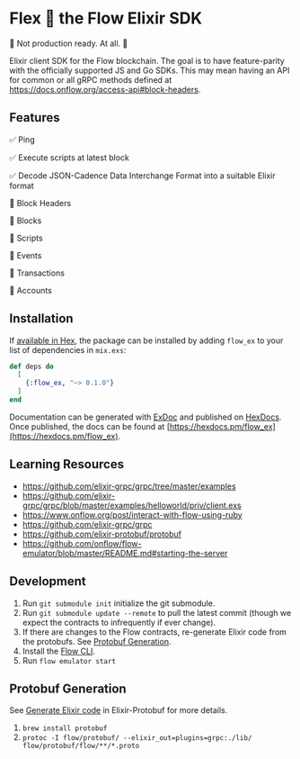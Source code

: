 # Flex 💪 the Flow Elixir SDK

:construction: Not production ready. At all. :construction:

Elixir client SDK for the Flow blockchain. The goal is to have feature-parity with the officially supported JS and Go SDKs. This may mean having an API for common or all gRPC methods defined at https://docs.onflow.org/access-api#block-headers.

## Features

✅ Ping

✅ Execute scripts at latest block

✅ Decode JSON-Cadence Data Interchange Format into a suitable Elixir format

🚧 Block Headers

🚧 Blocks

🚧 Scripts

🚧 Events

🚧 Transactions

🚧 Accounts

## Installation

If [available in Hex](https://hex.pm/docs/publish), the package can be installed
by adding `flow_ex` to your list of dependencies in `mix.exs`:

```elixir
def deps do
  [
    {:flow_ex, "~> 0.1.0"}
  ]
end
```

Documentation can be generated with [ExDoc](https://github.com/elixir-lang/ex_doc)
and published on [HexDocs](https://hexdocs.pm). Once published, the docs can
be found at [https://hexdocs.pm/flow_ex](https://hexdocs.pm/flow_ex).

## Learning Resources

-   https://github.com/elixir-grpc/grpc/tree/master/examples
-   https://github.com/elixir-grpc/grpc/blob/master/examples/helloworld/priv/client.exs
-   https://www.onflow.org/post/interact-with-flow-using-ruby
-   https://github.com/elixir-grpc/grpc
-   https://github.com/elixir-protobuf/protobuf
-   https://github.com/onflow/flow-emulator/blob/master/README.md#starting-the-server

## Development

1. Run `git submodule init` initialize the git submodule.
2. Run `git submodule update --remote` to pull the latest commit (though we expect the contracts to infrequently if ever change).
3. If there are changes to the Flow contracts, re-generate Elixir code from the protobufs. See [Protobuf Generation](#-Protobuf-Generation).
4. Install the [Flow CLI](https://docs.onflow.org/flow-cli/install).
5. Run `flow emulator start`

## Protobuf Generation

See [Generate Elixir code](https://github.com/elixir-protobuf/protobuf#generate-elixir-code) in Elixir-Protobuf for more details.

1. `brew install protobuf`
2. `protoc -I flow/protobuf/ --elixir_out=plugins=grpc:./lib/ flow/protobuf/flow/**/*.proto`
